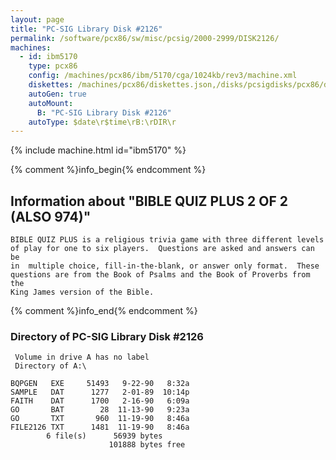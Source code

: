 ```yaml
---
layout: page
title: "PC-SIG Library Disk #2126"
permalink: /software/pcx86/sw/misc/pcsig/2000-2999/DISK2126/
machines:
  - id: ibm5170
    type: pcx86
    config: /machines/pcx86/ibm/5170/cga/1024kb/rev3/machine.xml
    diskettes: /machines/pcx86/diskettes.json,/disks/pcsigdisks/pcx86/diskettes.json
    autoGen: true
    autoMount:
      B: "PC-SIG Library Disk #2126"
    autoType: $date\r$time\rB:\rDIR\r
---
```


{% include machine.html id="ibm5170" %}

{% comment %}info_begin{% endcomment %}

## Information about "BIBLE QUIZ PLUS 2 OF 2 (ALSO 974)"

    BIBLE QUIZ PLUS is a religious trivia game with three different levels
    of play for one to six players.  Questions are asked and answers can be
    in  multiple choice, fill-in-the-blank, or answer only format.  These
    questions are from the Book of Psalms and the Book of Proverbs from the
    King James version of the Bible.
{% comment %}info_end{% endcomment %}


### Directory of PC-SIG Library Disk #2126

     Volume in drive A has no label
     Directory of A:\

    BQPGEN   EXE     51493   9-22-90   8:32a
    SAMPLE   DAT      1277   2-01-89  10:14p
    FAITH    DAT      1700   2-16-90   6:09a
    GO       BAT        28  11-13-90   9:23a
    GO       TXT       960  11-19-90   8:46a
    FILE2126 TXT      1481  11-19-90   8:46a
            6 file(s)      56939 bytes
                          101888 bytes free
